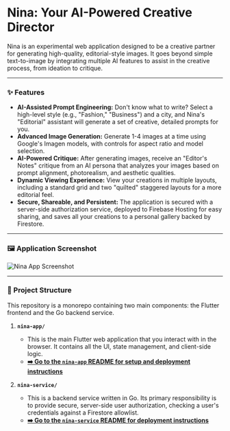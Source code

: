 # Nina: Your AI-Powered Creative Director

Nina is an experimental web application designed to be a creative partner for generating high-quality, editorial-style images. It goes beyond simple text-to-image by integrating multiple AI features to assist in the creative process, from ideation to critique.

---

### ✨ Features

*   **AI-Assisted Prompt Engineering:** Don't know what to write? Select a high-level style (e.g., "Fashion," "Business") and a city, and Nina's "Editorial" assistant will generate a set of creative, detailed prompts for you.
*   **Advanced Image Generation:** Generate 1-4 images at a time using Google's Imagen models, with controls for aspect ratio and model selection.
*   **AI-Powered Critique:** After generating images, receive an "Editor's Notes" critique from an AI persona that analyzes your images based on prompt alignment, photorealism, and aesthetic qualities.
*   **Dynamic Viewing Experience:** View your creations in multiple layouts, including a standard grid and two "quilted" staggered layouts for a more editorial feel.
*   **Secure, Shareable, and Persistent:** The application is secured with a server-side authorization service, deployed to Firebase Hosting for easy sharing, and saves all your creations to a personal gallery backed by Firestore.

---

### 🖼️ Application Screenshot

![Nina App Screenshot](https://github.com/user-attachments/assets/9478d7f7-28c8-4f57-b15c-dfef4bbf17f9)

---

### 📂 Project Structure

This repository is a monorepo containing two main components: the Flutter frontend and the Go backend service.

1.  **`nina-app/`**
    *   This is the main Flutter web application that you interact with in the browser. It contains all the UI, state management, and client-side logic.
    *   **[➡️ Go to the `nina-app` README for setup and deployment instructions](./nina-app/README.md)**

2.  **`nina-service/`**
    *   This is a backend service written in Go. Its primary responsibility is to provide secure, server-side user authorization, checking a user's credentials against a Firestore allowlist.
    *   **[➡️ Go to the `nina-service` README for deployment instructions](./nina-service/README.md)**